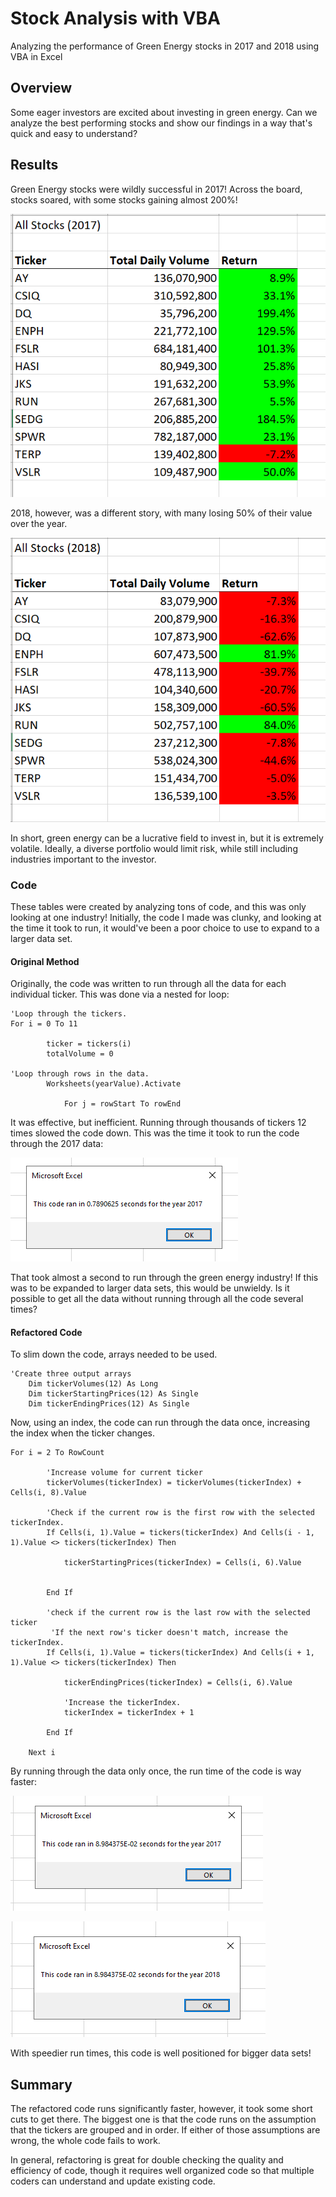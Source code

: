 # Stock Analysis with VBA

Analyzing the performance of Green Energy stocks in 2017 and 2018 using VBA in Excel

## Overview

Some eager investors are excited about investing in green energy. Can we analyze the best performing stocks and show our findings in a way that's quick and easy to understand?

## Results

Green Energy stocks were wildly successful in 2017! Across the board, stocks soared, with some stocks gaining almost 200%!

![Stock Analysis 2017](/resources/Stock_Analysis_2017.png)

2018, however, was a different story, with many losing 50% of their value over the year.

![Stock Analysis 2018](/resources/Stock_Analysis_2018.png)

In short, green energy can be a lucrative field to invest in, but it is extremely volatile. Ideally, a diverse portfolio would limit risk, while still including industries important to the investor.

### Code

These tables were created by analyzing tons of code, and this was only looking at one industry! Initially, the code I made was clunky, and looking at the time it took to run, it would've been a poor choice to use to expand to a larger data set.

#### Original Method

Originally, the code was written to run through all the data for each individual ticker. This was done via a nested for loop:

```
'Loop through the tickers.
For i = 0 To 11
    
        ticker = tickers(i)
        totalVolume = 0
        
'Loop through rows in the data.
        Worksheets(yearValue).Activate
        
            For j = rowStart To rowEnd
```

It was effective, but inefficient. Running through thousands of tickers 12 times slowed the code down. This was the time it took to run the code through the 2017 data:

![Original Code Time](/resources/Original_Code_Timer.png)

That took almost a second to run through the green energy industry! If this was to be expanded to larger data sets, this would be unwieldy. Is it possible to get all the data without running through all the code several times?

#### Refactored Code

To slim down the code, arrays needed to be used.

```
'Create three output arrays
    Dim tickerVolumes(12) As Long
    Dim tickerStartingPrices(12) As Single
    Dim tickerEndingPrices(12) As Single
```

Now, using an index, the code can run through the data once, increasing the index when the ticker changes.

```
For i = 2 To RowCount
    
        'Increase volume for current ticker
        tickerVolumes(tickerIndex) = tickerVolumes(tickerIndex) + Cells(i, 8).Value
        
        'Check if the current row is the first row with the selected tickerIndex.
        If Cells(i, 1).Value = tickers(tickerIndex) And Cells(i - 1, 1).Value <> tickers(tickerIndex) Then
            
            tickerStartingPrices(tickerIndex) = Cells(i, 6).Value
            
            
        End If
        
        'check if the current row is the last row with the selected ticker
         'If the next row's ticker doesn't match, increase the tickerIndex.
        If Cells(i, 1).Value = tickers(tickerIndex) And Cells(i + 1, 1).Value <> tickers(tickerIndex) Then
            
            tickerEndingPrices(tickerIndex) = Cells(i, 6).Value

            'Increase the tickerIndex.
            tickerIndex = tickerIndex + 1
            
        End If
    
    Next i
```

By running through the data only once, the run time of the code is way faster:

![Run time 2017](/resources/VBA_Challenge_2017.png)

![Run time 2018](/resources/VBA_Challenge_2018.png)

With speedier run times, this code is well positioned for bigger data sets!

## Summary

The refactored code runs significantly faster, however, it took some short cuts to get there. The biggest one is that the code runs on the assumption that the tickers are grouped and in order. If either of those assumptions are wrong, the whole code fails to work.

In general, refactoring is great for double checking the quality and efficiency of code, though it requires well organized code so that multiple coders can understand and update existing code. 

